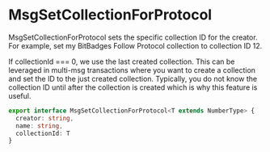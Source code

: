 # MsgSetCollectionForProtocol

MsgSetCollectionForProtocol sets the specific collection ID for the creator. For example, set my BitBadges Follow Protocol collection to collection ID 12.

If collectionId === 0, we use the last created collection. This can be leveraged in multi-msg transactions where you want to create a collection and set the ID to the just created collection. Typically, you do not know the collection ID until after the collection is created which is why this feature is useful.

```typescript
export interface MsgSetCollectionForProtocol<T extends NumberType> {
  creator: string,
  name: string,
  collectionId: T
}
```
